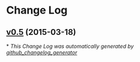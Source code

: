 # Change Log

## [v0.5](https://github.com/skeyelab/Zendesk_Active_Sessions/tree/v0.5) (2015-03-18)



\* *This Change Log was automatically generated by [github_changelog_generator](https://github.com/skywinder/Github-Changelog-Generator)*